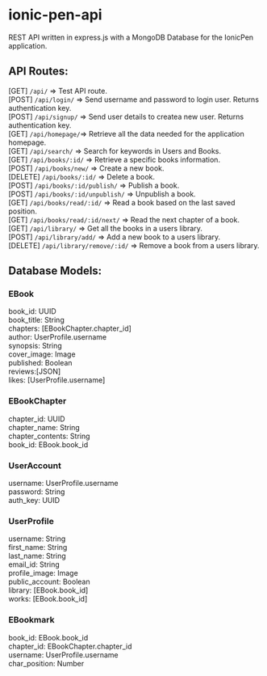 # ionic-pen-api

REST API written in express.js with a MongoDB Database for the IonicPen application.

## API Routes:

[GET] `/api/` => Test API route.
<br/>
[POST] `/api/login/` => Send username and password to login user. Returns authentication key.
<br/>
[POST] `/api/signup/` => Send user details to createa new user. Returns authentication key.
<br/>
[GET] `/api/homepage/`=> Retrieve all the data needed for the application homepage.
<br/>
[GET] `/api/search/` => Search for keywords in Users and Books.
<br/>
[GET] `/api/books/:id/` => Retrieve a specific books information.
<br/>
[POST] `/api/books/new/` => Create a new book.
<br/>
[DELETE] `/api/books/:id/` => Delete a book.
<br/>
[POST] `/api/books/:id/publish/` => Publish a book.
<br/>
[POST] `/api/books/:id/unpublish/` => Unpublish a book.
<br/>
[GET] `/api/books/read/:id/` => Read a book based on the last saved position.
<br/>
[GET] `/api/books/read/:id/next/` => Read the next chapter of a book.
<br/>
[GET] `/api/library/` => Get all the books in a users library.
<br/>
[POST] `/api/library/add/` => Add a new book to a users library.
<br/>
[DELETE] `/api/library/remove/:id/` => Remove a book from a users library.


## Database Models:

### EBook
book_id: UUID
<br/>
book_title: String
<br/>
chapters: [EBookChapter.chapter_id]
<br/>
author: UserProfile.username
<br/>
synopsis: String
<br/>
cover_image: Image
<br/>
published: Boolean
<br/>
reviews:[JSON]
<br/>
likes: [UserProfile.username]
<br/>

### EBookChapter
chapter_id: UUID
<br/>
chapter_name: String
<br/>
chapter_contents: String
<br/>
book_id: EBook.book_id
<br/>

### UserAccount
username: UserProfile.username
<br/>
password: String
<br/>
auth_key: UUID
<br/>

### UserProfile
username: String
<br/>
first_name: String
<br/>
last_name: String
<br/>
email_id: String
<br/>
profile_image: Image
<br/>
public_account: Boolean
<br/>
library: [EBook.book_id]
<br/>
works: [EBook.book_id]
<br/>

### EBookmark
book_id: EBook.book_id
<br/>
chapter_id: EBookChapter.chapter_id
<br/>
username: UserProfile.username
<br/>
char_position: Number
<br/>
